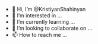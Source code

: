 - 👋 Hi, I’m @KristiyanShahinyan
- 👀 I’m interested in ...
- 🌱 I’m currently learning ...
- 💞️ I’m looking to collaborate on ...
- 📫 How to reach me ...

<!---
KristiyanShahinyan/KristiyanShahinyan is a ✨ special ✨ repository because its `README.md` (this file) appears on your GitHub profile.
You can click the Preview link to take a look at your changes.
--->

